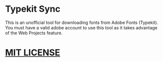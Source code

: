 # Typekit Sync
This is an unofficial tool for downloading fonts from Adobe Fonts (Typekit). You must have a valid adobe account to use this tool as it takes advantage of the Web Projects feature.

# [MIT LICENSE](LICENSE.md)
